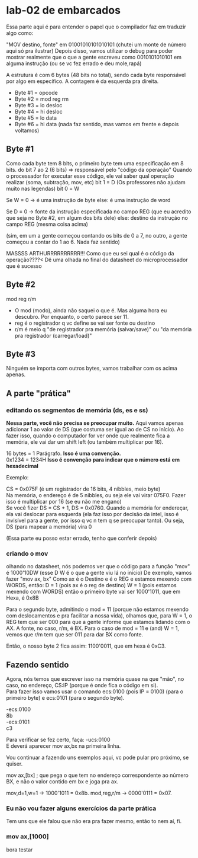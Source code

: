# lab-02 de embarcados

Essa parte aqui é para entender o papel que o compilador faz em traduzir algo como:

"MOV destino, fonte" em 01001010101010101 (chutei um monte de número aqui só pra ilustrar)
Depois disso, vamos utilizar o debug para poder mostrar realmente que o que a gente escreveu como
0010101010101 em alguma instrução (ou se vc fez errado e deu mole,rapá)

A estrutura é com 6 bytes (48 bits no total), sendo cada byte responsável por algo em específico.
A contagem é da esquerda pra direita.

* Byte #1 = opcode
* Byte #2 = mod reg rm
* Byte #3 = lo desloc
* Byte #4 = hi desloc
* Byte #5 = lo data
* Byte #6 = hi data (nada faz sentido, mas vamos em frente e depois voltamos)

## Byte #1

Como cada byte tem 8 bits, o primeiro byte tem uma especificação em 8 bits.
do bit 7 ao 2 (6 bits) => responsável pelo "código da operação"
Quando o processador for executar esse código, ele vai saber qual operação realizar (soma, subtração, mov, etc)
bit 1 = D (Os professores não ajudam muito nas legendas)
bit 0 = W

Se W = 0 -> é uma instrução de byte
else: é uma instrução de word

Se D = 0 -> fonte da instrução especificada no campo REG (que eu acredito que seja no Byte #2, em algum dos bits dele)
else: destino da instrução no campo REG (mesma coisa acima)

(sim, em um a gente começou contando os bits de 0 a 7, no outro, a gente começou a contar do 1 ao 6. Nada faz sentido)

MASSSS ARTHURRRRRRRRRR!!! Como que eu sei qual é o código da operação????<
Dê uma olhada no final do datasheet do microprocessador que é sucesso

## Byte #2

mod reg r/m

* O mod (modo), ainda não saquei o que é. Mas alguma hora eu descubro. Por enquanto, o certo parece ser 11.
* reg é o registrador q vc define se vai ser fonte ou destino
* r/m é meio q "de registrador pra memória (salvar/save)" ou "da memória pra registrador (carregar/load)"

## Byte #3

Ninguém se importa com outros bytes, vamos trabalhar com os acima apenas.

## A parte "prática"

### editando os segmentos de memória (ds, es e ss)

**Nessa parte, você não precisa se preocupar muito.** Aqui vamos apenas adicionar 1 ao valor de DS (que costuma ser igual ao de CS no início). Ao fazer isso, quando o computador for ver onde que realmente fica a memória, ele vai dar um shift left (ou também multiplicar por 16).  

16 bytes = 1 Parágrafo. **Isso é uma convenção.**  
0x1234 = 1234H **Isso é convenção para indicar que o número está em hexadecimal**  

Exemplo:

CS = 0x075F (é um registrador de 16 bits, 4 nibbles, meio byte)  
Na memória, o endereço é de 5 nibbles, ou seja ele vai virar 075F0. Fazer isso é multiplicar por 16 (se eu não me engano)  
Se você fizer DS = CS + 1, DS = 0x0760. Quando a memória for endereçar, ela vai deslocar para esquerda (ela faz isso por decisão da intel, isso é invisível para a gente, por isso q vc n tem q se preocupar tanto). Ou seja, DS (para mapear a memória) vira 0

(Essa parte eu posso estar errado, tenho que conferir depois)

### criando o mov

olhando no datasheet, nós podemos ver que o código para a função "mov" é
1000'10DW (esse D W é o que a gente viu lá no início)
De exemplo, vamos fazer "mov ax, bx"
Como ax é o Destino e é o REG e estamos mexendo com WORDS, então:
D = 1 (pois ax é o reg de destino)
W = 1 (pois estamos mexendo com WORDS)
então o primeiro byte vai ser 1000'1011, que em Hexa, é 0x8B

Para o segundo byte, admitindo o mod = 11 (porque não estamos mexendo com deslocamentos e pra facilitar a nossa vida), olhamos que, para W = 1, o REG tem que ser 000 para que a gente informe que estamos lidando com o AX.
A fonte, no caso, r/m, é BX. Para o caso de mod = 11 e (and) W = 1, vemos que r/m tem que ser 011 para dar BX como fonte.

Então, o nosso byte 2 fica assim: 1100'0011, que em hexa é 0xC3.

## Fazendo sentido

Agora, nós temos que escrever isso na memória quase na que "mão", no caso, no endereço, CS:IP (porque é onde fica o código em si).  
Para fazer isso vamos usar o comando ecs:0100 (pois IP = 0100) (para o primeiro byte) e ecs:0101 (para o segundo byte).  

-ecs:0100  
8b  
-ecs:0101  
c3  

Para verificar se fez certo, faça:
-ucs:0100  
E deverá aparecer mov ax,bx na primeira linha.  

Vou continuar a fazendo uns exemplos aqui, vc pode pular pro próximo, se quiser.  

mov ax,[bx] ; que pega o que tem no endereço correspondente ao número BX, e não o valor contido em bx e joga pra ax.  

mov,d=1,w=1 -> 1000'1011 = 0x8b.
mod,reg,r/m -> 0000'0111 = 0x07.

### Eu não vou fazer alguns exercícios da parte prática

Tem uns que ele falou que não era pra fazer mesmo, então to nem aí, fi.

### mov ax,[1000]

bora testar
